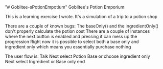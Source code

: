 "# Goblitee-sPotionEmpotium" 
Goblitee's Potion Emporium

This is a learning exercise I wrote. It's a simulation of a trip to a potion shop

There are a couple of known bugs:
    The baseOnly() and the ingredientOnly() don't properly calculate the potion cost
    There are a couple of instances where the next button is enabled and pressing it can mess up the progression
    Right now it is possible to select both a base only and ingredient only which means you essentially purchase nothing

The user flow is:
    Talk
    Next
    select Potion Base or choose ingredient only
    Next
    select Ingredient or Base only
    end

